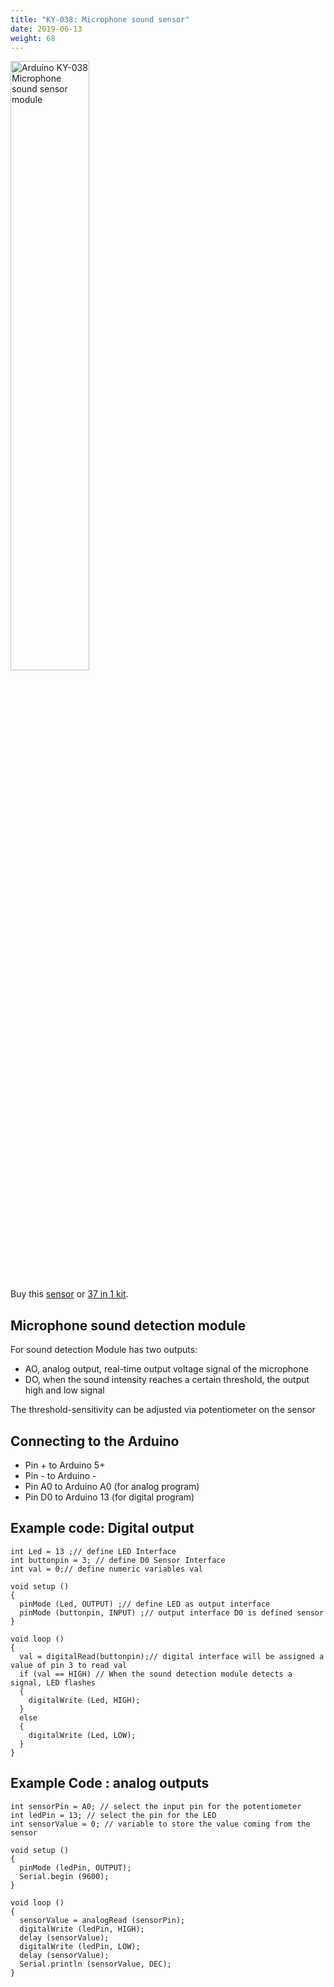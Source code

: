 ```yaml
---
title: "KY-038: Microphone sound sensor"
date: 2019-06-13
weight: 68
---
```


<img style="width:50%" src="/images/Arduino_KY-038_Microphone_sound_sensor_module.jpg" alt="Arduino KY-038 Microphone sound sensor module"/>

Buy this [sensor](http://www.dx.com/p/arduino-microphone-sound-detection-sensor-module-red-135533?Utm_rid=92935131&Utm_source=affiliate) or [37 in 1 kit](http://www.dx.com/p/arduno-37-in-1-sensor-module-kit-black-142834?Utm_rid=92935131&Utm_source=affiliate).


Microphone sound detection module
--
For sound detection Module has two outputs:

* AO, analog output, real-time output voltage signal of the microphone
* DO, when the sound intensity reaches a certain threshold, the output high and low signal

The threshold-sensitivity can be adjusted via potentiometer on the sensor

Connecting to the Arduino
--
* Pin + to Arduino 5+
* Pin - to Arduino -
* Pin A0 to Arduino A0 (for analog program)
* Pin D0 to Arduino 13 (for digital program)

Example code: Digital output
--
	int Led = 13 ;// define LED Interface
	int buttonpin = 3; // define D0 Sensor Interface
	int val = 0;// define numeric variables val

	void setup ()
	{
	  pinMode (Led, OUTPUT) ;// define LED as output interface
	  pinMode (buttonpin, INPUT) ;// output interface D0 is defined sensor
	}

	void loop ()
	{
	  val = digitalRead(buttonpin);// digital interface will be assigned a value of pin 3 to read val
	  if (val == HIGH) // When the sound detection module detects a signal, LED flashes
	  {
	    digitalWrite (Led, HIGH);
	  }
	  else
	  {
	    digitalWrite (Led, LOW);
	  }
	} 

Example Code : analog outputs
--
	int sensorPin = A0; // select the input pin for the potentiometer
	int ledPin = 13; // select the pin for the LED
	int sensorValue = 0; // variable to store the value coming from the sensor

	void setup () 
	{
	  pinMode (ledPin, OUTPUT);
	  Serial.begin (9600);
	}

	void loop () 
	{
	  sensorValue = analogRead (sensorPin);
	  digitalWrite (ledPin, HIGH);
	  delay (sensorValue);
	  digitalWrite (ledPin, LOW);
	  delay (sensorValue);
	  Serial.println (sensorValue, DEC);
	}